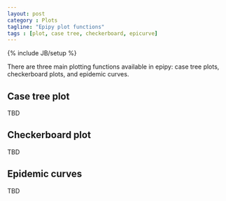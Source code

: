 ```yaml
---
layout: post
category : Plots
tagline: "Epipy plot functions"
tags : [plot, case tree, checkerboard, epicurve]
---
```

{% include JB/setup %}

There are three main plotting functions available in epipy: case tree plots, checkerboard plots, and epidemic curves.

## Case tree plot
TBD

## Checkerboard plot

TBD

## Epidemic curves

TBD


